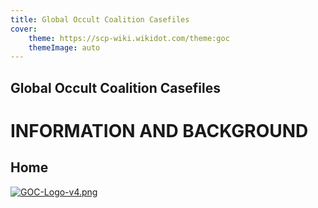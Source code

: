 ```yaml
---
title: Global Occult Coalition Casefiles
cover:
    theme: https://scp-wiki.wikidot.com/theme:goc
    themeImage: auto
---
```


## Global Occult Coalition Casefiles

# INFORMATION AND BACKGROUND

## Home

[![GOC-Logo-v4.png](https://scp-wiki.wdfiles.com/local--resized-images/goc-hub-page/GOC-Logo-v4.png/thumbnail.jpg)](https://scp-wiki.wdfiles.com/local--files/goc-hub-page/GOC-Logo-v4.png)

<!--
# THE GLOBAL OCCULT COALITION

## From the Desk of the Under-Secretary General

You are here because you want to know more. Whether you're a PHYSICS Division recruit, part of one of our 108 member organizations, an outsider, or simply a concerned civilian, you're here because you've been touched by the ongoing struggle of humanity to survive and thrive in a world where the supernatural is very real. You are here to help our species in its endless war against the dark. To you, I say: welcome.

To those of you who would do harm to humanity, I say this: the Global Occult Coalition stands ready to defend humanity against all foes. Whether it likes it or not.

Sincerely,

![dcaf%281%29.png](https://scp-wiki.wdfiles.com/local--files/goc-hub-page/dcaf%281%29.png)
Under-Secretary-General D.C. al Fine
United Nations Global Occult Coalition

## About

# About the GOC

[The Global Occult Coalition](groups-of-interest#global-occult-coalition) was a Group of Interest created by Kain Pathos Crow in the early days of the SCP Foundation wiki. Inspired by a creepypasta about how the Soviet Red Army killed God in the 1950s, it postulated the existence of a separate, but equally powerful, force in the paranormal world. If the SCP Foundation was dedicated to finding, capturing, and containing paranormal objects, the Coalition would be dedicated to a much different, more direct approach: outright destruction of the paranormal.

Since then, the concept has been refined somewhat into the current iteration. The Global Occult Coalition is now intended to be an openly political organization, taking actions that affect the world stage. Seen in that light, their policy of destruction of paranormal objects differs from the SCP Foundation's: if the Foundation are the jailers, then the Coalition are the executioners. But, like any executioner, they cannot act without the permission of a judge and jury… the United Nations' secret Council of 108.

Global Occult Coalition stories take their inspiration from any number of fictional works about global conspiracies that secretly control the world (The Laundry Series by Charles Stross, Delta Green and Call of Cthulhu by Chaosium, the Illuminatus Trilogy, Mike Mignola's Hellboy, etc.), with a strong dose of Tom Clancy style modern-day action thriller. There is still a horror element, but the focus is no longer on the things that lurk in the darkness, but on the people who watch over us in the night.

# Contributor's Guide

-   **All pages added to the canon must be named using the following format:**

    -   Any supplementary documents must be named: "goc-supplemental-" followed by the individual pagename. (example: goc-supplemental-threat entities)
    -   Any personnel files must be named: "goc-personnel-" followed by the individual pagename. (example: goc-personnel-D C al Fine)
    -   Any tales must be named: "goc-tale-" followed by the individual pagename (example: goc-tale-rascal one actual.)

-   **All pages added to the canon must have this page (goc-hub-page) set as their parent to allow for breadcrumbs navigation.**

-   Please read through all supplementary documents before writing for this canon. Feel free to contribute to supplementary documents, but keep in mind that if your addition is unpopular, it may be removed.

-   Please read through any personnel files before using those characters in your stories. Feel free to create new characters and teams if you wish.

-   Keep in mind that many of the things that make a good SCP article do not apply to making a good GOC article. For instance: "fighting good" is generally looked down on on SCP Foundation, as it interferes with the horror feel, but is much more appropriate in Global Occult Coalition.

One last point: the Global Occult Coalition canon began as a separate wiki, but was moved to the main SCP Foundation wiki due to lack of interest, and because it became easier to administrate as a small part of the existing community than as a community of its own. Should the GOC canon grow in size to become unwieldy, it may spin off into a separate wiki once more. By contributing to this canon, you are agreeing that your stories may become part of this new GOC wiki if it is re-created, under the Creative Commons by SA 3.0 license.

## Mission

# Our Mission

To keep the peace and maintain friendly relations between occult organizations, protect humanity against all threats paranormal, parascientific, and paratemporal, and take any actions required to ensure the survival of the human race.

# GOC Charter

> **RESOLVED:** That, in the early years of the 20th Century, the rising emergence of hostile paranormal, parascientific, and paratemporal entities constitutes a clear and present threat to the survival of humankind.
>
> **RESOLVED:** That, in the wake of the Second World War and the concurrent Seventh Occult War, that no single nation can be relied upon to effectively respond to para-threats, due to the concerns of nationalism and international conflict.
>
> **RESOLVED:** That the necessity of responding to said parathreats is of utmost importance and must, by necessity, supersede any concerns of national, regional, or cultural self-interest.
>
> **THEREFORE:** We, the undersigned leaders of one hundred and eight major paranormal organizations, authorize the formation of an international organization dedicated to keeping the peace and identifying, neutralizing, and containing said parathreats, being the highest authority in such matters, superseding all national, international, and otherwise corporeal interests.
>
> **BE IT FURTHER RESOLVED:** That this Global Occult Coalition shall be placed under the independent Aegis of the United Nations, and that such an organization shall be provided whatever resources necessary in perpetua, and that said organization shall be given the authority to use any means necessary to maintain the peace (or, should peace be impossible, to ensure the survival of humankind).
>
> Signed,
>
> <SIGNATURES REDACTED: CLASSIFIED LEVEL Q BY ORDER OF GOC HIGH COMMAND>

# The Fivefold Mission

## First Mission: Survival

The Global Occult Coalition shall hold the survival of the human race against all threats paranormal, parascientific, and paratemporal as their highest mission, superseding all others.

## Second Mission: Concealment

As knowledge of parathreats would result in mass panic and heavy casualties among the human population, the Global Occult Coalition shall conceal the existence of said parathreats from the general public.

## Third Mission: Protection

Although considered expendable if necessary in pursuit of the First Mission, individual human beings (including operatives of the GOC) shall be protected whenever possible.

## Fourth Mission: Destruction

As the existence of parathreats is in itself anathema to the survival of the human race, no unnecessary risks are to be taken to ensure the survival of parathreats.

## Fifth Mission: Education

The Global Occult Coalition shall make every effort to expand the base of knowledge regarding parathreats.

## Members

# GOC Divisions

## High Command

Coordinates, directs, and administrates the rest of the organization.

-   Undersecretariat: Office of the Undersecretary-General: considered a part of the United Nations organization.
-   Nexus: Maintains and directs a network of Command Central hubs to coordinate and support local operations.

## PHYSICS Division

The GOC's action arm, equivalent to the United Nation's Peacekeeping Forces. Tasked with the observation, investigation, and capture/neutralization of Threat Entities (TEs).

-   Assessment Teams: Investigate and observe parathreats.
-   Strike Teams: Capture or eliminate parathreats.

## PSYCHE Division

The GOC's diplomatic arm. Tasked with liaising with the paranormal community and maintaining peace between humanity and the occult powers.

-   Special Observers: GOC agents tasked with observing scientific, archeological, and other investigations for possible emergent parathreats.
-   Ambassadors: Maintain diplomatic contacts with non-hostile occult powers.

## PTOLEMY Division

The GOC's support arm. Tasked with supporting the other arms of the GOC and maintaining the smooth operation of the organization.

-   Quartermasters: Logistics and support. Handle everything from distribution of weapons and armor to coordinating food and supply management at GOC facilities.
-   Research and Development: Coordinates research into new technologies by the 108 member organizations, and directs/funds new research and development.

## PNEUMA Division

The GOC's intelligence arm. Spearheads information-gathering and proactive initiatives against a variety of different unseen threats, either political or paranatural.

-   INSEC: Counterintelligence uprooting foul play and corruption. These are ensured by executing sting operations, internal reviews, and communicating with HICOM.
-   EXSEC: Monitors mundane governments and foreign paranatural organizations, communities, and cults. EXSEC agents are often planted within unbeknownst rival groups or coordinating with PHYSICS teams.

## PANGAEA Division

The GOC's emergency arm. Mostly dormant during normal operations and activated during eschatological events. Depending on the situation, certain branches may be active while others remain on standby, allowing the division to be nimble and alacritous.

-   General Response Corps: Mobilized body comprised of conventional special forces and armed branches from various countries under the UN; designed to accommodate manpower.
-   Special Assets: Paranormal entities formerly classified as parathreats who have pledged or sufficiently proved allegiance to the GOC; kept under constant observation.
-   MOBCOM: Mobile Command; selected delegates from the Council of 108 and HICOM should the original governing body be compromised.
-   ZED Division: Products of TACNEC under the purview of the Joint PANGAEA-PHYSICS Strike program. Comprised of resurrected corpses bolstered by an altered gene isoform of an osteosarcoma variant.

---

# The International Court For the Paranormal

The judicial branch of the Global Occult Coalition. Manages all major international paralaw-related cases within the paranormal community in accordance with its International Paralaw Codex (Global Paralaw Charter).

---

# The Council of 108

The Global Occult Coalition's leadership body. Consists of representatives from 108 of the most powerful occult organizations. Members include:

## [The Bavarian Illuminati](http://en.wikipedia.org/wiki/Illuminati)

An organization originally founded in 1776 to oppose superstition and promote human rights. One of the most powerful global conspiracies, and a major supporter of the Global Occult Coalition. Many of their members are skilled jurists and diplomats, and they frequently play a major role in negotiating political and diplomatic agreements.

## [Five Elements Association](groups-of-interest-jp#five-elements-association) (Gogyō-Kessha)

One of the first Japanese organisations to join the Council of 108, the Five Elements Association is one of the most vocal advocates for the complete destruction of paranormal phenomena. The organization originated in the middle of the Heian period as a division of Bureau of Onmyō focused on preventing spiritual terrorism, with the group's thaumaturgists utilizing traditional methods of [Onmyōdō](https://en.m.wikipedia.org/wiki/Onmy%C5%8Dd%C5%8D). During the Pacific War they opposed the development of anomalous technology by the military, clashing with other occult forces in the country. They maintain active hostility towards the Foundation, advocating for their complete expulsion from Japan.

## [Goldbaker-Reinz Ltd.](/goldbaker-reinz-hub)

Goldbaker-Reinz is an insurance provider that operates almost entirely behind the veil. It specializes in providing insurance services, apocalyptic risk advisement, and reconstruction resource procurement to other anomalous organizations. Its stated goals are to "mitigate risks to the human race", yet it does so almost entirely through financial contracts and data corroboration. Despite this, it is trusted to uphold its deals to the letter.

## [Ancient Noble Order of the Gormogons](https://en.wikipedia.org/wiki/Gormogons)

Founded in the 18th century to oppose the Freemasons, the Gormogons have evolved into a corps of demolition experts specializing in destroying anomalous structures and breaking defensive wards. Gormogons are organized into local chapters, called Wedges, under the leadership of the Oecumenicus Volgi from the Grand Occident Wedge.

## The International Center for the Study of Unified Thaumatology

Headquartered in London, and founded by the remnants of the Holy Order of the Golden Dawn, the organization renamed itself after the development of the theory of Unified Thaumatology by J.S. Carver in 1913. The Center promotes the study of Unified Thaumatology (the scientific study of magic and sorcery) and is currently the largest Magical College in the modern world, with campuses in all GOC member countries, including Japan, the United States, South Africa, and India.

## [The Holy Order of Knights Templar, Reformed](http://en.wikipedia.org/wiki/Knights_Templar)

Originally founded in 1119 as "The Poor Fellow-Soldiers of Christ and of the Temple of Solomon." Disbanded in 1312 by the _Vox in excelso_ papal bull issued by Pope Clement: remained in hiding until 1939, with the beginning of hostilities in World War II, when it became one of the major opposing forces to the Ahnenerbe Obskurakorps during the Seventh Occult War. The Knights Templar now exist mostly as an order of chaplains and priests, its military duties mostly supplanted by the PHYSICS Division.

## Servants of the Silicon Nornir

A transhumanist organization, the Servants are devoted to the maintenance and worship of three massively powerful sentient supercomputers, named Urthor, Verthandi, and Skuldir after the three Norns of Norse mythology. The Servants believe that humanity's greatest purpose is the hastening of the technological singularity, which will lead to the birth of the "True Silicon Goddess," a supersentient hyperintelligence that will guide humanity to the next stage of its evolutionary journey.

## [The Sidhe Lounge](/from-120-s-archives-hub)

An organization originating in and operating out of the paranormal Free Port of Esterberg, primarily focused on research and preservation of Fae culture and heritage. The work of the group's current head archivist, Olivié Gwyneth, has revolutionised the field of ancient Fae history, providing invaluable intelligence to the Global Occult Coalition.

## The United Church of Satan, Scientist

An offshoot of [LaVeyan Satanism](http://en.wikipedia.org/wiki/Laveyan_satanism), the Satanic Scientists believe in the supremacy of human self-will over all "false gods," and are hostile to any and all deities: if God exists, it is the duty of humankind to kill it. Satanist Warlocks are some of the Coalition's leading experts in anti-theology, combat epistemology, and counter-cult operations.

## The World Parahealth Organization

The World Health Organization's division for dealing with paranormal diseases, such as hemovorism (vampirism) and transformative lycanthropy.

## The Universalist Order of the Æsir

A Scandinavian neopaganist clan, primarily comprised of seers and runemasters. Adherents believe it is the duty of the Coalition to unite all of mankind in order to fight alongside their gods at Ragnorök.

## Other Orgs

# [The Chaos Insurgency](/chaos-insurgency-hub)

The Insurgency is known to have its roots in the Foundation, but the details of their relationship are sketchy - it is not clear whether the Insurgency is a rogue organization spun off from the Foundation, or it serves as a cover organization for Foundation "black ops" operations. The Insurgency possesses fewer parathreats, but is known to use them more publicly and less restrictively.

**Structure:** The Insurgency appears to be bicameral, with one wing devoted to internal and external military operations and the other to research and implementation, unified under the control of unknown authorities.

**Resources:** No information is available regarding their sources of funding, membership, and resources at this time.

**Standing Orders:** Minimal engagement. Insurgency Operatives are to be considered UTEs, Response Levels 2-3 by default. Active operations in progress are to be opposed when discovered, with maximum preservation of enemy material for proper analysis and disposal.

---

# [The Church of the Broken God](/church-of-the-broken-god-hub)

Members of the Church of the Broken God claim that Threat Entities are fragmented manifestations of a pantheistic demiurge, whom they seek to reassemble as a means to their own deification. Whether successful or not, such an event would necessarily constitute a massive Threat Entity Emergence via hybridization, and may also initiate an Eschatological Event Sequence, either of which would require immediate execution of Procedure Pizzicato.

**Structure:** The Church is organized in a hierarchical structure nominally led by a man named Robert Bumaro. Each office communicates only with those directly superior, equal, and subordinate to their own. The basic office is that of the chaplain, who directs the activities of a chapel of no more than twenty individuals. Higher orders are responsible for equipment production and Threat Entity storage.

**Resources:** Church funding is drawn from the resources of its members and used to fund all internal expenses. Church operatives may be equipped with either conventional or TE-derived armaments from their chapel's armory, and are largely unaffected by cognitive-class Threat Entities.

**Standing Orders:** Engage as soon as possible. Operatives of the Church are to be considered KTEs, Response Level 3 by default, 4 if actively aggressive.

---

# [The Foundation](/main)

The Foundation is one of the oldest, most enigmatic, and most dangerous organizations involved with the paranormal. The Foundation's mission is the containment and storage of paranormal objects, and they maintain a network of containment sites hidden across the world for this purpose. Although they have similar goals of preserving normalcy (in line with the GOC's Second Mission), their unethical methods and focus on the containment and study of parathreats, even at risk to their own personnel and civilian bystanders, makes them incompatible with Coalition directives.

Although there are no official diplomatic ties between the Foundation and Coalition, the two organizations have carried out several "unofficial" joint operations, as well as having multiple unofficial ties and agreements to help facilitate smoother relations.

**Structure:** The Foundation consists of a loose conglomerate of researchers and field agents working independently under the direction of an "Overseer Council" of thirteen anonymous individuals. The Foundation's main unit of operation is the "site," or distinct location housing one or more parathreats. Little else is known about the internal organization of this group, except that they make extensive use of condemned criminals as expendable personnel in their experiments and operations.

**Resources:** Little information is available regarding their sources of funding, membership, and resources at this time, but they are believed to be extensive.

**Standing Orders:** Do not engage without authorization from High Command. Foundation Operatives are to be considered Potential Threat Entities, Response Levels 0-3 based on level of hostility. Operatives are encouraged to prioritize the destruction of any Threat Entities before they can be captured by the Foundation.

---

# [Marshall, Carter, and Dark, Ltd.](/marshall-carter-and-dark-hub)

An amorphous company with extensive economic and financial connections, specializing in the obtainment of rare and exotic objects, including material Threat Entities, for wealthy individuals. Direct conflict is rare; the company typically prefers to act via blackmail, extortion, and theft, rather than force. The locations of their known clientele suggest an origin or headquarters in the British Isles.

**Structure:** No information is available regarding their internal organization at this time.

**Resources:** Funding is apparently obtained from membership fees and sales. They are not believed to maintain a standing collection of Threat Entities, only a catalog of their existence and locations. Subscribing members are principally wealthy upper-class.

**Standing Orders:** Minimize interaction. Engage only if attacked. Members should be considered PTEs, and operatives as KTEs with Response Level 1. Report all observations and wait for further instructions.

---

# OBSKURA

Founded in the wake of the Second World War as a successor to the Thule Society and Ahnenerbe Obskurakorps. Originally functioned as the esoterics arm of ODESSA, aiding in that organization's efforts to transport Nazi war criminals to South America and the Middle East, before spinning off as its own organization with its own goals separate from that of the Third Reich. OBSKURA members seek to apply the principles of eugenics and racial purity to human paranormal abilities, believing that these abilities are proof of "Pure Aryan Blood."

**Structure:** OBSKURA has a cell-based organization, but with a known leadership caste based out of an unknown location. Regular orders and missives are distributed to the membership from "The Fuhrer," a person who claims to be the heir to Adolf Hitler. These messages generally take the form of rambling monologues dubbed over Nazi propaganda films, with the occasional hand-drawn map or diagram illustrating particular points of interest.

**Resources:** OBSKURA has inherited several known parathreat-level artifacts originally possessed by the Ahnenerbe and Thule Society. In particular, they are in possession of a Roman Lance claimed to be the "Spear of Longinus," a short-hafted hammer claimed to be "Mjolnir," and several other artifacts considered important to Abrahamic faiths. The authenticity of these artifacts, either from a historical or parathreat perspective, is uncertain.

**Standing Orders:** Response Levels 2-3 by default. Active operations in progress are to be opposed when discovered. Although the destruction of historical artifacts is regrettable, Coalition operatives should not hesitate to destroy confirmed parathreat artifacts, if in the possession of this organization.

---

# Scarlet Hammer

Scarlet Hammer are the remnants of the former KGB Division of Special Circumstances, responsible for maintaining and utilizing the former USSR's stockpile of paranormal threats. With the fall of the former Soviet Union, several high-ranking officials in the DSC absconded with high-level parathreats, selling them to various organized Russian crime syndicates. At present, Scarlet Hammer acts as the largest arms dealer for parathreat-level weaponry in the world.

**Structure:** Scarlet Hammer's leadership remains anonymous: allegedly, the organization is led by a figure known only as "Viktor," believed to be the former Director of the Division of Special Circumstances. The organization is cell-based, with no known permanent base of operations.

**Resources:** Scarlet Hammer funds itself by selling parathreat-level weaponry to criminal and military organizations around the world. Although their current stockpile is believed to be limited, a single sale can fetch several billion euros. The most recent known sale is a parathreat-grade gold-plated handgun seven years ago to an anonymous radical organization based in Yemen.

**Standing Orders:** Maintain observation of the organization at Response Level 1. Report any known sales of parathreat weapons immediately, including item in question, payment, clientele, and location of sale. As Scarlet Hammer operatives regularly carry parathreat-level weaponry for self-defense, agents are ordered not to engage without direct orders from GOC leadership, except when required under a First Mission (Survival) imperative.

---

# [The Serpent's Hand](/serpent-s-hand-hub)

The Serpent's Hand is a paraenvironmental terrorist organization opposed to the UN's current policy of containing and destroying paranormal entities to maintain the status quo. Members are often parathreats themselves, and the organization makes the retrieval and integration of humanoid and sentient parathreats a priority.

The Serpent's Hand has come into conflict with the GOC on multiple occasions, resulting in the deaths of multiple GOC operatives, and several complete cells.

**Structure:** Unknown

**Resources:** Unknown

**Standing Orders:** Engage as soon as possible. All confirmed Serpent's Hand members are to be considered KTEs, Response Level 4, by default.

## Supplemental

# Field Manuals and Guides

-   [Excerpts from PHYSICS Division Field Manual 1: Operative's Handbook](/goc-supplemental-basic-guide)
-   [Excerpts from PHYSICS Division Field Manual 2: Equipment and Gear](/goc-supplemental-equipment)
-   [Excerpts from PHYSICS Division Field Manual 13: Special Circumstances, Humanoid Threat Entities](/goc-supplemental-humanoid-guide)
-   [Excerpts from PHYSICS Division Threat Entity Database](/goc-supplemental-threat-entities)
-   [Excerpts from PHYSICS Division Assessment Team Database](/goc-supplemental-assessment-teams)
-   [Excerpts from PHYSICS Division Strike Team Database](/goc-supplemental-strike-teams)
-   [Global Occult Coalition Logos](/art:goc-logos)

**Translated Documents:**

-   [Supplemental Information: French GOC Division](goc-supplemental-implantation-fr)
-   [Supplemental Information: GOC Far East Division](goc-far-east-orientation)

# Lectures and Orientations

-   [Transcript of a lecture given by Professor ████████████ on Applied Thaumatology.](/goc-supplemental-thaumatology)
-   [Transcript of a lecture given by Professor ████████████ on Aetheric Energy and Aspect Radiation.](/goc-supplemental-arad)
-   [Transcript of a lecture given by Professor ████████████ on Thaumatic Workings.](/goc-supplemental-thaumworkings)
-   [Transcript of a lecture given by Professor ████████████: Conclusion, Q and A.](/goc-supplemental-qandq)

# GOC Resolutions

## 1st Session, 1946

-   Establishment of a Commission to Deal with the Problems Raised by the Modern Implementation of Thaumaturgical Energy.

\[REDACTED\]

## 4st Session, 1949

-   The UNGOC declaration of [Nälkän](/sarkicism-hub) Rights.

## 68th Session, 2013

-   Discussion of the Continuing Hemovore Problem.

## Famous Incidents

# The Seventh Occult War

An occult war, coinciding with the Second World War, triggered by an attempt by the SS Ahnenerbe and the Thule-Gesselschaft to take advantage of the destruction of **LTE-0913-Ex-Machina** to complete the Rite of Solomon. The events of this war led to the founding of the Global Occult Coalition as a safeguard against further such actions by rogue organizations.

# McCarthy-Truman UFO Scandal of 1951

An illegal attempt to militarize parathreat technology by the United States Government leads to the deaths of the first GOC Strike Team (0001 "Alpha"), and the straining of relations between the Coalition and the U.S. Government.

# The 1985 Esterberg / SCP Foundation lawsuit

One of its most known cases of The International Court For the Paranormal was handling the 1985 Esterberg / SCP Foundation lawsuit, wherein the latter stood accused of causing the inadvertent destruction of over a 1/5th of the Free Port and violating international agreements.

# The Cornwall Incident (198█)

A cult based around **KTE-9927-Black** ("The Goddess") attempts to complete an illegal magical working. Following a timeline restructuring, GOC Covert Operative "Ukulele" successfully liquidates **KTE-9927-Black** but suffers severe injuries as a result. Marks the only time in GOC history that Procedure Pizzicato has been implemented (albeit unsuccessfully).

## Casefile Reports

-   [UTE-2077-Tiercel-Buster](/ute-2077-tiercel-buster)
-   [KTE-2957-White-Cresentchild](/kte-2957-white-cresentchild)
-   [KTE-0154-Blackwood-Gorgon](/kte-0154-blackwood-gorgon)
-   [KTE-5503-Bice-Copernicus — "Five-Winged Mirror"](/kte-5503-bice-copernicus)
-   [UTE-9839-Templum-Ebbinghaus](/ute-9839-templum-ebbinghaus)
-   [NTE-2858-Cyan-Blaecca](/nte-2858-cyan-blaecca)
-   [LTE-1004-Caliburn-Velveteen](/lte-1004-caliburn-velveteen)
-   [NT-4041-Nimuedianetic-Karhu — "Her Lady's Thorn"](/nt-4041-nimuedianetic-karhu)
-   [KTE-9817-Bluebuster-Mendel-Shelley-Renegade-Armbrusteri](/kte-9817-bluebuster-mendel-shelley-renegade-armbrusteri)
-   [KTE-6990-Mendel-Nimuebusterchild — "Werebeast Curse"](/kte-6990-mendel-nimuebusterchild)
-   [LTE-1998-Burnout-Blaecca-Parallax](/lte-1998-burnout-blaecca-parallax)
-   [Roc Series Deicide Drone, Prototype Model](/project-roc-part-1)
-   [LTE-7433-Goodrick-Kringle — "Serial Teleporting Ursine"](/lte-7433-goodrick-kringle)
-   [LTE-8686-Yellow-Kewpie](/lte-8686-yellow-kewpie)
-   [UTE-1919-Discofather](/ute-1919-discofather)
-   [Archival Document — HSA-008-Advent](/archival-document-hsa-008-advent)
-   [KTE-6024-Blit-Nuntius](/kte-6024-blit-nuntius)
-   [KTE-5634-Ex-Machina-Bosch](/kte-5634-ex-machina-bosch)
-   [PSYCHE Internal Document 75-03718: PepsiCo/Coca-Cola Territorial Holdings](/pepsi-coke-territorial-holdings)
-   [LTE-2712-Bosch](/lte-2712-bosch)
-   [LTE-0851-Cetus](/lte-0851-cetus)
-   [KTE-2013-Kapala-Mendes](/kte-2013-kapala-mendes)

**Translated Documents:**

-   [KTE-3770-Ex Machina-Pygmalion](kte-3770-ex-machina-pigmalion)
-   [KTE-7883-Velveteen-Grey](kte-7883-velveteen-gris)
-   [LTE-2020-Goodrick](lte-2020-goodrick)
-   [LTE-1969-Blaecca-Ford-Osmanthus-Spiral](lte-1969-blaecca-ford-osmanthus-spiral)

## Casefile Template

This is meant to be a very dynamic format, consisting of a collection of records on your Threat Entities from the various departments and organizations that make up the GOC. Due to this: the below sections can either be expanded upon or excised entirely at your discretion, depending on the nature of the story you want to tell.

# REQUIRED READING:

It would probably be a good idea to read through [this](goc-hub-page) before starting, to familiarize yourself with the structure of the GOC. Go [here](goc-supplemental-threat-entities) to get an idea of naming conventions used in Threat Entity documents. (Honestly, you should read all the supplemental though.)

The articles are broken down by the individual branches of the GOC: PHYSICS, PTOLEMY, and PSYCHE divisions, as well as the standard Threat Entity Database entry. There are several types of documents to get you started, but no one document outside the 'Threat Entity Database' section is critical to the final piece. Also, it should be noted that even the tab order itself is not set in stone. If you think it'll help your pacing to start off with 'PSYCHE Records', and end at 'Threat Entity Database' then so be it.

## Casefiles structure:

Cover: This pretty little thing is just an added flair. It's an attempt at immersion, as if the tabbed format as a whole are individual documents can be found within the depicted file.

Threat Entity Database: The GOC equivalent to a standard SCP article.

PTOLEMY Records: Provides operational support to the rest of the organization. This branch includes the Quartermasters Division, Public Relations and Information Concealment, and Research and Development. There are a couple doc formats to get you started.

PSYCHE Records: The diplomatic branch of the GOC. Special Observers may be the first to document an emerging para-threat. May also include testimony from Ambassadors or paranormal liaisons and their interactions with the anomalous community. Internal docs from the various Member Orgs (e.g: letters, memos, occult requests and proposals) can also find their home in this section.

PHYSICS Records: PHYSICS is the GOC's action arm. This would be the place to have reports, exploration logs and debriefings from agents in the field. \]

# Threat Entity Database Entry

**Threat ID:**

**\[ Threat Alphanumeric designation/descriptor here \]**

**Authorized Response Level:**

# **\[Enter scale of threat here\]**

**Description:**#
\[ Brief description of Threat Entity \]

**Liquidation/Rules of Engagement:**
\[ Choose one or the other, depending on the angle of the article. \]

## What to copy: hide block

    + Threat Entity Database Entry

    [[size large]]**Threat ID:**[[/size]]

    **[ Threat Alphanumeric designation/descriptor here ]"**

    [[size large]]**Authorized Response Level:**[[/size]]
    [[size 0%]][[/size]]
    ##red|[[size 250%]] # [[/size]]## **[Enter scale of threat here ]**

    [[size large]]**Description:**[[/size]]##
    [ Brief description of Threat Entity ]

    [[size large]]**Liquidation/Rules of Engagement:**[[/size]]
    [ Choose one or the other, depending on the angle of the article. ]

(Lines like this ^ are used to separate reports from each division.)

## What to copy: hide block

    [[div style="border-bottom:2px solid #777; margin-bottom:1px;"]]
    [[/div]]
    [[div style="border-bottom:1px solid #777;"]]
    [[/div]]

# PSYCHE Records

> Parathreat Investigation
>
> **Special Observer:**
>
> **Overview:**
>
> **Parathreat Evidence:**
>
> **Suggested Response/Requests:**

## What to copy: hide block

    > ||~ Parathreat Investigation||
    >
    > __**Special Observer:**__
    >
    > __**Overview:**__
    >
    > __**Parathreat Evidence:**__
    >
    > __**Suggested Response/Requests:**__

# PTOLEMY Records

AOD (Armaments Used in Destruction) Report Template.

> Quartermasters Division-AOD
>
> Item
>
> Designation
>
> Title
>
> Qty
>
> 1
>
> ID#
>
> Name
>
> Amount
>
> **Notes:**
>
> 2
>
> ID#
>
> Name
>
> Amount
>
> **Notes:**
>
> 3
>
> ID#
>
> Name
>
> Amount
>
> **Notes:**
>
> 4
>
> ID#
>
> Name
>
> Amount
>
> **Notes:**
>
> 5
>
> ID#
>
> Name
>
> Amount
>
> **Notes:**
>
> 6
>
> ID#
>
> Name
>
> Amount
>
> **Notes:**
>
> 7
>
> ID#
>
> Name
>
> Amount
>
> **Notes:**

## What to copy: hide block

    > ||||||||~ Quartermasters Division-AOD||
    > ||~ Item||~ Designation||~ Title||~ Qty||
    > ||1||ID#||Name||Amount||
    > ||||||||**Notes:** ||
    > ||2||ID#||Name||Amount||
    > ||||||||**Notes:** ||
    > ||3||ID#||Name||Amount||
    > ||||||||**Notes:** ||
    > ||4||ID#||Name||Amount||
    > ||||||||**Notes:** ||
    > ||5||ID#||Name||Amount||
    > ||||||||**Notes:** ||
    > ||6||ID#||Name||Amount||
    > ||||||||**Notes:** ||
    > ||7||ID#||Name||Amount||
    > ||||||||**Notes:** ||

\[ Basic Memo Setup \]

Sender

X

Recipient

Y

Subject

Z

\[ Basic memo body\]

## What to copy: hide block

    ||||||||~ __[ Basic Memo Setup ]__||
    ||~ Sender||X||~ Recipient||Y||
    ||||||~ Subject|| Z||
    |||||||| [ Basic  memo body] ||

# PHYSICS Records

> AT/ST Patrol Report (Debrief)
>
> **Involved Assessment/Strike Team:**
>
> **Filing Operative:**
>
> **Mission (Location/Objective):**
>
> **Encounter Report/Enemy Description:**
>
> **Results:**
>
> **Personnel Condition:**
>
> **Conclusions/Recommendations:**

## What to copy: hide block

    > ||~ AT/ST Patrol Report (Debrief)||
    >
    > **Involved Assessment/Strike Team:**
    >
    > **Filing Operative:**
    >
    > **Mission (Location/Objective):**
    >
    > **Encounter Report/Enemy Description:**
    >
    > **Results:**
    >
    > **Personnel Condition:**
    >
    > **Conclusions/Recommendations:**
    >

> ## Recorded Interview Log:
>
> **Date**:
> **Interviewer**: Name
> **Interviewed**: Name
>
> **Preamble:** Foreword explaining circumstances

## What to copy: hide block

    > ++ Recorded Interview Log:
    > {{**Date**:
    > **Interviewer**: Name
    > **Interviewed**: Name}}
    >
    > {{**Preamble:** Foreword explaining circumstances}}
    >

## GOC Tales

-   [The Bookworm](/the-bookworm)
-   [Ma Meilleure Ennemie](/ma-meilleure-ennemie)
-   [Power](/power)
-   [Desired To Become Wise](/desired-to-become-wise)
-   [Collective Punishment](/collective-punishment)
-   ["Retrieval"](/retrieval)
-   [Heaven's Rain](/heavens-rain)
-   [Pulse Not Shockable](/pulse-not-shockable)
-   [Nobody would hum folks in the winds again and again](/nobody-would-sing-the-rhythm-in-the-wing-again-and-again)
-   [Your Mind is a Cage](/your-mind-is-a-cage)
-   [Stroll Through The Night](/stroll-through-the-night)
-   [Killing Dracula](/killing-dracula)
-   [Lucky Triple Sevens](/lucky-triple-sevens)
-   [Not-So-Lucky Triple Sevens](/not-so-lucky-triple-sevens)
-   [Nx-05](/nx-05)
-   [Remember Your Black Day](/hod2-rybd)
-   [Urgent Commission Of Inquiry Into Worldwide Paranormal Events](/urgent-commission-of-inquiry-into-worldwide-paranormal-event)
-   [Mama, put my Guns in the Ground - I can’t Shoot them Anymore](/mama-put-my-guns-in-the-ground-i-cant-shoot-them-anymore)
-   ["Reality Check" - Transcript of a lecture given by Col. ████ ██████ on Type Green Threat Entities](/goc-supplemental-green)
-   [Green Day II](/green-day-ii)
-   [Ash and Maple ~ Part 1](/ash-and-maple-part-1)
-   [Frontier Psychiatry](/goc-tale-frontier-psychiatry)
-   [Six Codas](/six-codas)
-   [It will be fun, they said.](/be-a-wizard-they-said)
-   [Providence](/providence)
-   [Exactly What Happened to Interdimensional SCP Death Battle Arena-13](/exactly-what-happened)
-   [Frenzied Overture](/september-eleven-prequel)
-   [One For The Road](/one-for-the-road)
-   [Breaking It All Down On Me](/breaking-it-all-down-on-me)
-   [1\. Voodoo Ranger](/voodoo-ranger)
-   [The Ranger with the Big Iron on his Hip](/the-ranger-with-the-big-iron-on-his-hip)
-   [Patris Et Filia](/patris-et-filia)
-   [It's Good to Touch the Green, Green Grass of Home](/the-old-hometown-looks-the-same)
-   [Four Agents And A Campfire, 2092](/four-agents-and-a-campfire)
-   [Green Day](/green-day)
-   [You Shall Not Die](/you-shall-not-die)
-   [Taking a Break from All your Worries](/taking-a-break-from-all-your-worries)
-   [The Crow Gets the Last Laugh](/the-crow-gets-the-last-laugh)
-   [Don’t Care All Fine](/dont-care-all-fine)
-   [A Date Which Will Live In Infamy](/a-date-which-will-live-in-infamy)
-   [THEREVEN: GERMINATION](/thereven-germination)
-   [Occult Warfare](/occult-warfare)
-   [Possible Kill Screen](/possible-kill-screen)
-   [Wayward, Forlorn Kin](/wayward-forlorn-kin)
-   [System Boot](/system-boot)
-   [Coda for the Capitol](/coda-for-the-capitol)
-   [Stray Katz (part 1)](/stray-katz)
-   [The Pumpkin Mystery](/pumpkin-mystery)
-   [Ourselves, Under Pressure](/under-pressure)
-   [The Rampart, the Rogue, and the Renegade](/rampart-rogue-renegade)
-   [Recovered Document of the Veil Tiers: Engagement under Second Mission Concerns](/5-veil-tiers)
-   [Conspiracy, Part X](/conspiracy-part-x)
-   [That Day In The Woods](/that-day-in-the-woods)
-   [Conspiracy, Part XII](/conspiracy-part-xii)
-   [Mage's Tiff](/mage-s-tiff)
-   [The Mind Electric](/the-mind-electric)
-   [Keeping With The Times](/keeping-with-the-times)
-   [Conspiracy, Part IX](/conspiracy-part-ix)
-   [In the Dark](/in-the-dark)
-   [STRIKEFALL](/strikefall)
-   [The HAMI-BOMBARD Blues, Part I](/hamibombard1)
-   [The SCP Foundation in Poland — The History of The Polish Containment Project](/historia-polskiego-projektu-przechowawczego)
-   [FALLOUT](/fallout)
-   [Re: KTO-1466-Houdini "Mages Academy"](/re-kto-1466-houdini)
-   [The Battle of Baikal](/the-battle-of-baikal)
-   [Conspiracy, Part III](/conspiracy-part-iii)
-   [Memory](/memory)
-   [Within The Walls I](/within-the-walls-i)
-   [O5-GOC](/o5-goc)
-   [The Edge of All Light](/the-edge-of-all-light)
-   [Conspiracy, Part II](/conspiracy-part-ii)
-   [Arco](/arco)
-   ["Sometimes You Get the Bear. . ."](/gdp2-sometimes-you-get-the-bear)
-   [Watching Corpses](/watching-corpses)
-   [Your Very Own Chair (Comic)](/your-very-own-chair)
-   [Point In Line](/gdp2-point-in-line)
-   [A Little Bit Of Help](/a-little-bit-of-help)
-   [Don't Go Walking Slow](/walkin-slow)
-   [s w a m p l i g h t](/swamplight)
-   [Icky & Ichabod](/icky-ichabod)
-   [Transposthumousism](/transposthumousism)
-   [World of Difference](/38-world-of-difference)
-   [You Can't Win Them All](/you-can-t-win-them-all)
-   [Everchase](/everchase)
-   [Because](/because)
-   [Everybody Look What's Going Down](/whats-going-down)
-   [Halfway Lost](/halfway-lost)
-   [Voices Carry: Part 2](/voices-carry-part-2)
-   [Be Strange or Be Forgotten](/be-strange-or-be-forgotten)
-   [Transcript Found On Storage Level B 8](/transcript-found-on-storage-level-b-8)
-   [New Year's (Part 1)](/new-year-s-part-1)
-   [Static In My Attic](/static-in-my-attic)
-   [T Plus](/t-plus)
-   [Not with a Whimper but with a Bang](/not-with-a-whimper-but-with-a-bang)
-   [Much Wisdom Is Much Grief](/much-wisdom-much-grief)
-   [Thunder's Fist, Solomon's Hand](/thunders-fist-solomons-hand)
-   [A Brief History Of Neptune Station](/hippocampus-of-triton)
-   [One More Tomorrow](/one-more-tomorrow)
-   [Voices Carry: Epilogue](/voices-carry-epilogue)
-   [Tanksy reviews: Parabox Interactive DLC](/parabox-interactive)

page 1 of 21[2](/goc-hub-page/p/2)[next »](/goc-hub-page/p/2)

**Translated Documents:**

-   [To the Unknowing People on the Other Side of the Veil](the-veil)
-   [Beyond the Carcass](mas-alla-de-la-carcasa)
-   [I want my gun. Change back!](hala-a-shadiaowen)
-   [Windows To Another World](ventanas-a-otro-mundo)
-   [Supplemental Information: French GOC Division](goc-supplemental-implantation-fr)
-   [Supplemental Information: GOC Far East Division](goc-far-east-orientation)
-   [Share the Wine](partager-le-vin)
-   [Joint statement of December 5th, 2017](joint-statement-12-05-2017)
-   [O5-GOC](o5-goc)
-   [Early Summer, 1998](early-summer-1998)

## Foundation Interactions

-   [SCP-8325](/scp-8325)
-   [SCP-4375](/scp-4375)
-   [SCP-ZH-176](/scp-zh-176)
-   [SCP-6493](/scp-6493)
-   [SCP-7406](/scp-7406)
-   [SCP-8659](/scp-8659)
-   [SCP-8870](/scp-8870)
-   [SCP-8530](/scp-8530)
-   [PPC-8068](/scp-8068)
-   [SCP-6989-J](/scp-6989-j)
-   [SCP-2912-JP](/scp-2912-jp)
-   [SCP-5528](/scp-5528)
-   [SCP-7344](/scp-7344)
-   [SCP-208-DE](/scp-208-de)
-   [SCP-6422](/scp-6422)
-   [SCP-7022](/scp-7022)
-   [SCP-6571](/scp-6571)
-   [SCP-7453](/scp-7453)
-   [SCP-7445](/scp-7445)
-   [SCP-6828](/scp-6828)
-   [SCP-2910-JP](/scp-2910-jp)
-   [SCP-3518](/scp-3518)
-   [SCP-4575](/scp-4575)
-   [SCP-PL-259](/scp-pl-259)
-   [SCP-6126](/scp-6126)
-   [SCP-7423](/scp-7423)
-   [SCP-5773](/scp-5773)
-   [SCP-825-KO](/scp-825-ko)
-   [SCP-7139](/scp-7139)
-   [SCP-8484](/scp-8484)
-   [SCP-ES-019](/scp-es-019)
-   [SCP-5536](/scp-5536)
-   [SCP-5989](/scp-5989)
-   [SCP-2326](/scp-2326)
-   [SCP-8820](/scp-8820)
-   [SCP-8968](/scp-8968)
-   [SCP-6722](/scp-6722)
-   [SCP-5017](/scp-5017)
-   [SCP-015-DE-J](/scp-015-de-j)
-   [SCP-6678](/scp-6678)
-   [SCP-7612, which used to be the Earth](/scp-7612)
-   [SCP-1717-EX](/scp-1717-ex)
-   [SCP-6946](/scp-6946)
-   [SCP-6310](/scp-6310)
-   [SCP-5565](/scp-5565)
-   [SCP-6019](/scp-6019)
-   [SCP-7207](/scp-7207)
-   [SCP-8503](/scp-8503)
-   [SCP-5419](/scp-5419)
-   [SCP-6656](/scp-6656)
-   [SCP-6989](/scp-6989)
-   [SCP-6795](/scp-6795)
-   [SCP-6616](/scp-6616)
-   [SCP-2801](/scp-2801)
-   [SCP-5299](/scp-5299)
-   [SCP-7844](/scp-7844)
-   [SCP-8013](/scp-8013)
-   [SCP-6821](/scp-6821)
-   [SCP-4067](/scp-4067)
-   [SCP-4851](/scp-4851)
-   [SCP-2748](/scp-2748)
-   [SCP-3432](/scp-3432)
-   [SCP-4250](/scp-4250)
-   [SCP-7273](/scp-7273)
-   [SCP-5201](/scp-5201)
-   [SCP-7993](/scp-7993)
-   [KTE-7609-Ochre-Egochild](/scp-7609)
-   [SCP-1537](/scp-1537)
-   [SCP-6014](/scp-6014)
-   [SCP-6091](/scp-6091)
-   [SCP-7996](/scp-7996)
-   [VNP-8050](/scp-8050)
-   [SCP-4671](/scp-4671)
-   [SCP-8235](/scp-8235)
-   [SCP-5015](/scp-5015)
-   [SCP-4550](/scp-4550)
-   [SCP-5678](/scp-5678)
-   [SCP-6029](/scp-6029)
-   [SCP-6421](/scp-6421)
-   [SCP-6016](/scp-6016)
-   [SCP-6772](/scp-6772)
-   [SCP-4330](/scp-4330)
-   [SCP-6170](/scp-6170)
-   [SCP-005-INT](/scp-005-int)
-   [SCP-4273](/scp-4273)
-   [SCP-5350](/scp-5350)
-   [SCP-3368](/scp-3368)
-   [SCP-6314](/scp-6314)
-   [SCP-4079](/scp-4079)
-   [SCP-5400](/scp-5400)
-   [SCP-4421](/scp-4421)
-   [SCP-4764](/scp-4764)
-   [SCP-5493](/scp-5493)
-   [SCP-6253](/scp-6253)
-   [SCP-6070](/scp-6070)
-   [SCP-8457](/scp-8457)
-   [SCP-4077](/scp-4077)
-   [SCP-3322](/scp-3322)
-   [SCP-3871](/scp-3871)
-   [SCP-2178](/scp-2178)

page 1 of 31[2](/goc-hub-page/p/2)[3](/goc-hub-page/p/3)[next »](/goc-hub-page/p/2)

**Translated Documents:**

-   [SCP-005-INT](scp-005-int)
-   [SCP-009-INT](scp-009-int)
-   [SCP-015-DE-J](scp-015-de-j)
-   [SCP-ES-019](scp-es-019)
-   [SCP-ES-096](scp-es-096)
-   [SCP-137-DE](scp-137-de)
-   [Welcome to the SCP Foundation!](scp-es-138)
-   [SCP-RU-178 - The Heroes Of Vólorovsk](scp-ru-178)
-   [SCP-ES-186](scp-es-186)
-   [SCP-CN-204](scp-cn-204)
-   [SCP-208-DE](scp-208-de)
-   [SCP-ES-216](scp-es-216)
-   [SCP-PL-259](scp-pl-259)
-   [SCP-ES-266](scp-es-266)
-   [SCP-281-FR](scp-281-fr)
-   [SCP-588-JP](scp-588-jp)
-   [SCP-825-KO](scp-825-ko)
-   [SCP-827-KO](scp-827-ko)
-   [SCP-829-KO](scp-829-ko)
-   [SCP-1710-JP](scp-1710-jp)
-   [SCP-CN-2699](scp-cn-2699)

# PERSONNEL DIRECTORY

## Home

[![GOC-Logo-v4.png](https://scp-wiki.wdfiles.com/local--resized-images/goc-hub-page/GOC-Logo-v4.png/medium.jpg)](https://scp-wiki.wdfiles.com/local--files/goc-hub-page/GOC-Logo-v4.png)

## OOC Guide

Some guidelines in creating characters that fit the GOC feel:

# Names

-   GOC operatives may be identified by their real name, a pseudonym, or a code name.
-   When picking a code name, try to pick a name that isn't overly "cool" sounding, that doesn't sound like a video game handle. [This page has some examples of actual fighter pilot call signs and the stories behind them.](http://www.f-16.net/callsigns.html) Note that few of these stories are particularly flattering to the recipient.
    -   Examples: "Bullfrog" is named because he's a big, squat, short fellow with a broad mouth. "Skunkboy" is named after an incident during his time in the Marines when he failed a stalking test because of a bout of flatulence.

# Serial Numbers

-   GOC operatives get an eight-digit serial number in the following format: \*\*\*\*\*\*\*\*/\*\*\*\*. The first eight digits is a unique individual identifier. The last three (or four) digits indicates which part of the GOC they serve in (their service code or unit identifier).
    -   Most GOC staff have a three digit Service Code. Four digit Service Codes are limited to Strike operatives.
    -   Service codes use both numbers and letters as digits. There are 34 possibilties (0 through 9 and A-Z, excluding I and O) for each digit, although letters are less common than numbers.
    -   The first digit of the Service Code is always the region in which you serve, with the exception of "7," which represents a PHYSICS Division Assessment team.
    -   The last two digits of the Service Code represent your tasking (x31, for instance, represents serving in the Regional Director's office).
    -   There is no official list of region or service codes, so that authors and creators can have maximum freedom to make them up as needed.

# Unit Identifiers

-   PHYSICS Division field operatives eschew Service Codes and use their unit identifier instead.
-   Assessment Teams use a three-digit unit identifier starting with 7. Strike teams use a four-digit identifier.
-   There is no official list of unit identifiers, but try not to use one that is already being used by an established unit.

# Creating an Assessment or Strike Team

-   Assessment/Strike Teams are identified in three ways.
    -   Unit Heraldry (a unique symbol or coat of arms identifying the unit). Although not required, Assessment Teams usually use a cartouche (oval) shape for their heraldry, while Strike Teams use a heater (shield shape).
    -   A three or four digit Unit Identifier number (three digits starting with 7 for Assessment, four digits for Strike).
    -   Strike Teams usually also have a unit motto or slogan. Assessment Teams usually don't bother.

## Command

# D.C. al Fine

"D.C. Al Fine" is the code name for the current Director of the Global Occult Coalition. She is known to be a European female of unknown age and nationality.

In accordance with the Information Secrecy Act of 1949, all other information about this individual is classified.

---

# Assistant Director "Celesta"

Serial Number: **84300007/431**
Title: **Assistant Director of Field Operations, France Division**

## block

Real Name: **\[CLASSIFIED\]**
Nationality: **French**
Gender: **Female**
Date of Birth: **7/16/1964**

## Biographical Information

Focused and dedicated, AD "Celesta" is currently a woman of French nationality known for her abrasive personality but unquestionable liquidation record. Highly resistant to external oversight in operations under her direction. Trained by \[CLASSIFIED\], details withheld.

## Career Service Vitae

\[PRIOR CSV INFORMATION CLASSIFIED\]

-   Promoted to Assistant Director of Field Operations, French Division, 3/21/07 following death of former Assistant Director \[CLASSIFIED\]
-   \[CLASSIFIED\]
-   \[CLASSIFIED\]

# Assistant Director "Oud", aka "Tariq Ahmed Khalid"

Serial Number: **70300019/931**
Title: **Assistant Director of Field Operations, Afghanistan Division**

## block

Real Name: **\[CLASSIFIED\]**
Nationality: **Kurd**
Gender: **Male**
Date of Birth: **\[Classified\]**

## Biographical Information

Began his career as a GOC informant before being recruited into PSYCHE Division as a special operative. Rose through the ranks and became a regional director in the Kabul region, where he served during the U.S. invasion of the mid 2000s. Multiple complaints for abrasive behavior towards subordinate officers.

## Career Service Vitae

\[CSV INFORMATION CLASSIFIED\]

## "Sparkplug"

[![735-Sparkplug.png](https://scp-wiki.wdfiles.com/local--files/art:goc-unit-insignia/735-Sparkplug.png)](/art:goc-unit-insignia)

Assessment Team 735
"Sparkplug"

A four-man Assessment Team based out of Noxon, Montana. Originally founded as "Assessment Team 735 Lightning Mace," was nicknamed "Sparkplug" due to the poor art quality of the unit's original heraldry. Unit designation was reassigned after two years in service.

-   **Heraldry:** Cartouche. A silver gauntlet holding a mace between two lightning bolts over a scarlet field, bordered in black. Unit number "735" at the bottom of the cartouche.

# "Bullfrog"

Serial Number: **43856518/735**
Title: **Team Leader**

## block

Real Name: **Jeremiah Carter**
Nationality: **American**
Gender: **Male**
Date of Birth: **\[CLASSIFIED\]**

## Biographical Information

Former U.S. Army Ranger, received field-commission as an officer after first tour of duty. Transferred to 1st SFOD-D after 12 years in service. Recruited to PHYSICS Division following retirement from U.S. military service.

## Career Service Vitae

\[CSV INFORMATION CLASSIFIED\]

---

# "Fartboy" "Skunkboy"

Serial Number: **43852165/735**

## block

Real Name: **\[CLASSIFIED\]**
Nationality: **American**
Gender: **Male**
Date of Birth: **\[CLASSIFIED\]**

## Biographical Information

Former U.S. Marine. Completed Scout Sniper Basic Course on \[DATE\]. Was recruited into PHYSICS Division following completion of term of service.

## Career Service Vitae

\[CSV INFORMATION CLASSIFIED\]

---

# "Kitten"

Serial Number: **43857764/735**

## block

Real Name: **Tabitha St. Matthews**
Nationality: **\[CLASSIFIED\]**
Gender: **Female**
Date of Birth: **\[CLASSIFIED\]**

## Biographical Information

\[CLASSIFIED\]

## Career Service Vitae

\[PRIOR CSV INFORMATION CLASSIFIED\]

-   \[CLASSIFIED\]
-   \[CLASSIFIED\]

---

# "Spider"

Serial Number: **43861212/735**

## block

Real Name: **\[CLASSIFIED\]**
Nationality: **\[CLASSIFIED\]**
Gender: **Female**
Date of Birth: **\[CLASSIFIED\]**

## Biographical Information

Recruited to ICSUT in \[DATE\]. Completed First Circle (Adept) course of study on \[DATE\]. Recruited into PHYSICS Division on \[DATE\], joined Assessment Team 735 "Sparkplug" on \[DATE\]

## Career Service Vitae

\[PRIOR CSV INFORMATION CLASSIFIED\]

-   \[CLASSIFIED\]
-   \[CLASSIFIED\]

## "Broken Dagger"

[![1102-Broken-Dagger.png](https://scp-wiki.wdfiles.com/local--files/art:goc-unit-insignia/1102-Broken-Dagger.png)](/art:goc-unit-insignia)

Strike Team 1102
"Broken Dagger"

A Strike Team based out of Kilkenny, Ireland. Specializes in global rapid response by apportation.

-   **Heraldry:** Heater. A _bendlet argent_ over a gold sword, point down, over an azure field with gold border. Unit number at _chief_ on a white scroll with black borders. Unit motto at _base_ on a white scroll with black borders.
-   **Unit Motto:** "Break Em' Down."

# "Fox"

Serial Number: **42921102/1102**
Title: **Team Leader**

## block

Real Name: **\[CLASSIFIED\]**
Nationality: **\[CLASSIFIED\]**
Gender: **Female**
Date of Birth: **\[CLASSIFIED\]**

## Biographical Information

\[CLASSIFIED\]

## Career Service Vitae

\[PRIOR CSV INFORMATION CLASSIFIED\]

-   \[CLASSIFIED\]
-   \[CLASSIFIED\]

---

# "Jackal"

Serial Number: **41021124/1102**
Title: **Team Executive Officer**

## block

Real Name: **\[CLASSIFIED\]**
Nationality: **\[CLASSIFIED\]**
Gender: **Male**
Date of Birth: **\[CLASSIFIED\]**

## Biographical Information

\[CLASSIFIED\]

## Career Service Vitae

\[PRIOR CSV INFORMATION CLASSIFIED\]

-   \[CLASSIFIED\]
-   \[CLASSIFIED\]

---

# "Pockets"

Serial Number: **43855511/1102**
Title: **Communications and Technical Specialist**

## block

Real Name: **\[CLASSIFIED\]**
Nationality: **\[CLASSIFIED\]**
Gender: **Male**
Date of Birth: **\[CLASSIFIED\]**

## Biographical Information

\[CLASSIFIED\]

## Career Service Vitae

\[PRIOR CSV INFORMATION CLASSIFIED\]

-   \[CLASSIFIED\]
-   \[CLASSIFIED\]

---

# "Tosser"

Serial Number: **43851126/1102**
Title: **Medic**

## block

Real Name: **\[CLASSIFIED\]**
Nationality: **United Kingdom**
Gender: **Male**
Date of Birth: **\[CLASSIFIED\]**

## Biographical Information

\[CLASSIFIED\]

## Career Service Vitae

\[PRIOR CSV INFORMATION CLASSIFIED\]

-   \[CLASSIFIED\]
-   \[CLASSIFIED\]

---

# "Redshirt"

Serial Number: **44307084/1102**
Title: **Esoterics Specialist**

## block

Real Name: **\[CLASSIFIED\]**
Nationality: **Israeli**
Gender: **Male**
Date of Birth: **\[CLASSIFIED\]**

## Biographical Information

\[CLASSIFIED\] Also, it is worth noting that Specialist Redshirt has been injured in the line of duty on 14 separate occasions. These injuries do not impair his ability as a field agent.

## Career Service Vitae

\[PRIOR CSV INFORMATION CLASSIFIED\]

-   \[CLASSIFIED\]
-   \[CLASSIFIED\]

---

# "Arsegike"

Serial Number: **44297251/1102**

## block

Real Name: **\[CLASSIFIED\]**
Nationality: **\[CLASSIFIED\]**
Gender: **Male**
Date of Birth: **\[CLASSIFIED\]**

## Biographical Information

\[CLASSIFIED\]

## Career Service Vitae

\[PRIOR CSV INFORMATION CLASSIFIED\]

-   \[CLASSIFIED\]
-   \[CLASSIFIED\]

---

# "Ferret"

Serial Number: **44307084/1102**

## block

Real Name: **\[CLASSIFIED\]**
Nationality: **\[CLASSIFIED\]**
Gender: **Male**
Date of Birth: **\[CLASSIFIED\]**

## Biographical Information

\[CLASSIFIED\]

## Career Service Vitae

\[PRIOR CSV INFORMATION CLASSIFIED\]

-   \[CLASSIFIED\]
-   \[CLASSIFIED\]

---

# "Cartman"

Serial Number: **44752412/1102**

## block

Real Name: **\[CLASSIFIED\]**
Nationality: **Canadian**
Gender: **Male**
Date of Birth: **\[CLASSIFIED\]**

## Biographical Information

\[CLASSIFIED\]

## Career Service Vitae

\[PRIOR CSV INFORMATION CLASSIFIED\]

-   \[CLASSIFIED\]
-   \[CLASSIFIED\]

---

# "Shatner"

Serial Number: **41212342/1102**

## block

Real Name: **\[CLASSIFIED\]**
Nationality: **\[CLASSIFIED\]**
Gender: **Male**
Date of Birth: **\[CLASSIFIED\]**

## Biographical Information

\[CLASSIFIED\]

## Career Service Vitae

\[PRIOR CSV INFORMATION CLASSIFIED\]

-   \[CLASSIFIED\]
-   \[CLASSIFIED\]

## Other Persons and Units

# PHYSICS

-   **Strike Team 0001 "Alpha"**: The first Coalition Strike Team, formed of former SS and Ahnenerbe operatives defecting to the Coalition. This Unit Designation and heraldry is no longer used, having been retired after the deaths of the entire team in the McCarthy-Truman UFO Scandal of 1951.
-   **Strike Team 1121 "Noble Phantom"**
    -   "Agent Madrigal": Helped to edit and write the latest edition of the informal handbooks issued to GOC operatives. Known for adding pithy commentary on various subjects.
-   **Strike Team 2209 "Steelheads"**: Involved in a raid on a Serpent's Hand cell in Las Vegas some years ago.
-   **Strike Team 9999 "Max Damage"**: Operates and deploys the Coalition's force of Ultra Heavy Engagement Chassis (Orange Suits).

# CASEFILES CANON TALES

## Sequence

by Clef

A series of tales, each one illustrating a mission in the life of a different aspect of the Global Occult Coalition.

-   [Assessment](/goc-tale-sequence-assessment) - Assessment Team "Sparkplug" goes on their first mission with a new member, and Council politics raise their ugly head.
-   [Strike](/goc-tale-sequence-strike) - Strike Team "Broken Dagger" kicks some ass without bothering to take names.
-   [Special Observer](/goc-tale-sequence-special-observer) - Knight and Zhao and the Temple of Doom.
-   [Farpoint](/goc-tale-sequence-farpoint) - Callahan arrives at a GOC forward operating base for his new assignment, and makes some friends.
-   [AWTOK](/goc-tale-sequence-awtok) - "FUCK YOU I'M A DRAGON"
-   [Joint Venture](/goc-tale-sequence-joint-venture) - Just add white doves.
-   [Trauma](/goc-tale-sequence-trauma) - Scars and memories.
-   [Tempering](/goc-tale-sequence-tempering) - It's not always the hottest flame that makes the best steel.
-   [Vigil](/goc-tale-sequence-vigil) - For the Fallen.
-   [Diplomacy](/goc-tale-sequence-diplomacy) - Visiting prisoners of war is one of the duties of the International Red Cross.
-   [UHEC](/goc-tale-sequence-uhec) - This site has worked 30 days without an injury.
-   [Scramble Order](/goc-tale-sequence-scrambleorder) - "We need you to come in within the hour."

## Case COLD HARPER

by [spikebrennan](/spikebrennan-s-personnel-file)

-   [Memorandum Dated 6 November 1944](/memorandum-dated-6-november-1944)
-   [Transcript of meeting, June 2 1972](/transcript-of-meeting-june-2-1972)
-   [Transcript of telephone conversation, August 9, 1991](/transcript-of-telephone-conversation-august-9-1991)

## Miscellaneous Tales

-   [Transcript of Incident BL-7 Alpha](/goc-tale-incident-bl-7-alpha) - by Clef. Assessment Team "Sparkplug" finds something horrible in the woods.
-   ["Come into my Parlor"](/goc-tale-comeintomyparlor) - by Clef. "… said the Spider to the fly."
-   ["Power"](/power) - by Null Void N. A strike team member recounts an experience with the Chaos Insurgency. -->
